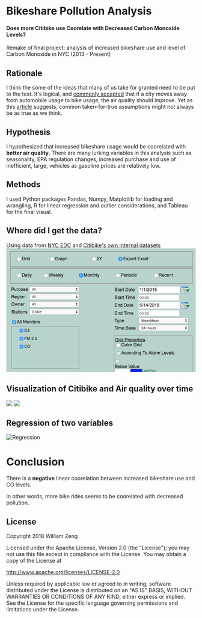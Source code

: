 # Bikeshare Pollution Analysis
#### Does more Citibike use Coorelate with Decreased Carbon Monoxide Levels?

Remake of final project: analysis of increased bikeshare use and level of Carbon Monoxide in NYC (2013 - Present)

## Rationale
I think the some of the ideas that many of us take for granted need to be put to the test. It's logical, and [commonly accepted](https://www.scholaradvisor.com/essay-examples-for-college/bicycle-helps-reduce-air-pollution/) that if a city moves away from automobile usage to bike usage, the air quality should improve. Yet as this [article](https://usa.streetsblog.org/2017/06/21/the-science-is-clear-more-highways-equals-more-traffic-why-are-dots-still-ignoring-it/) suggests, common taken-for-true assumptions might not always be as true as we think.

## Hypothesis
I hypothesized that increased bikeshare usage would be coorelated with **better air quality.** There are many lurking variables in this analysis such as seasonality, EPA regulation changes, increased purchase and use of inefficient, large, vehicles as gasoline prices are relatively low.

## Methods 
I used Python packages Pandas, Numpy, Matplotlib for loading and wrangling, R for linear regression and outlier considerations, and Tableau for the final visual. 

## Where did I get the data?
Using data from [NYC EDC](http://www.nyaqinow.net/) and [Citibike's own internal datasets](https://www.citibikenyc.com/system-data)
![Air Quality](https://github.com/wzmemo/3120_Final_Project/blob/master/images/aqpic.png)

## Visualization of Citibike and Air quality over time

<img src="https://github.com/wzmemo/Bikeshare-Pollution-Analysis/blob/master/images/aq_tableau.png" width="600">
<img src="https://github.com/wzmemo/Bikeshare-Pollution-Analysis/blob/master/images/citibike_tableau.png" width="600">

## Regression of two variables
![Regression](https://github.com/wzmemo/Bikeshare-Pollution-Analysis/blob/master/images/regression%20image.png)

# Conclusion
There is a **negative** linear coorelation between increased bikeshare use and CO levels.

In other words, more bike rides seems to be coorelated with decreased pollution.

## License
Copyright 2018 William Zeng

Licensed under the Apache License, Version 2.0 (the "License"); you may not use this file except in compliance with the License. You may obtain a copy of the License at

http://www.apache.org/licenses/LICENSE-2.0

Unless required by applicable law or agreed to in writing, software distributed under the License is distributed on an "AS IS" BASIS, WITHOUT WARRANTIES OR CONDITIONS OF ANY KIND, either express or implied. See the License for the specific language governing permissions and limitations under the License.
  
